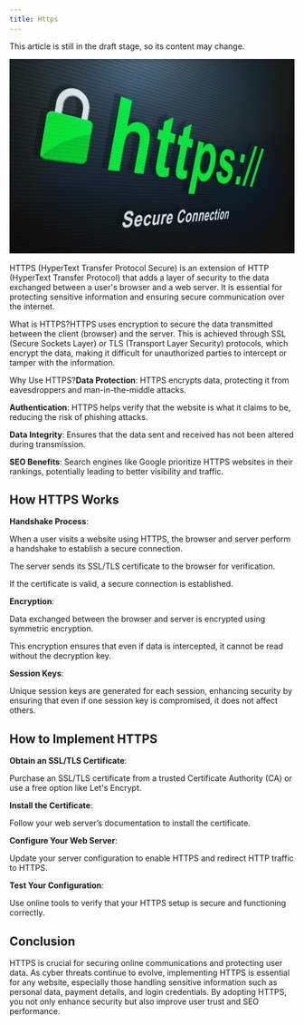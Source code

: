 ```yaml
---
title: Https
---
```


This article is still in the draft stage, so its content may change.

![](./images/29-Https_1.jpeg)

HTTPS (HyperText Transfer Protocol Secure) is an extension of HTTP (HyperText Transfer Protocol) that adds a layer of security to the data exchanged between a user's browser and a web server. It is essential for protecting sensitive information and ensuring secure communication over the internet.

What is HTTPS?HTTPS uses encryption to secure the data transmitted between the client (browser) and the server. This is achieved through SSL (Secure Sockets Layer) or TLS (Transport Layer Security) protocols, which encrypt the data, making it difficult for unauthorized parties to intercept or tamper with the information.

Why Use HTTPS?**Data Protection**: HTTPS encrypts data, protecting it from eavesdroppers and man-in-the-middle attacks.

**Authentication**: HTTPS helps verify that the website is what it claims to be, reducing the risk of phishing attacks.

**Data Integrity**: Ensures that the data sent and received has not been altered during transmission.

**SEO Benefits**: Search engines like Google prioritize HTTPS websites in their rankings, potentially leading to better visibility and traffic.

## How HTTPS Works

**Handshake Process**:

When a user visits a website using HTTPS, the browser and server perform a handshake to establish a secure connection.

The server sends its SSL/TLS certificate to the browser for verification.

If the certificate is valid, a secure connection is established.

**Encryption**:

Data exchanged between the browser and server is encrypted using symmetric encryption.

This encryption ensures that even if data is intercepted, it cannot be read without the decryption key.

**Session Keys**:

Unique session keys are generated for each session, enhancing security by ensuring that even if one session key is compromised, it does not affect others.

## How to Implement HTTPS

**Obtain an SSL/TLS Certificate**:

Purchase an SSL/TLS certificate from a trusted Certificate Authority (CA) or use a free option like Let's Encrypt.

**Install the Certificate**:

Follow your web server’s documentation to install the certificate.

**Configure Your Web Server**:

Update your server configuration to enable HTTPS and redirect HTTP traffic to HTTPS.

**Test Your Configuration**:

Use online tools to verify that your HTTPS setup is secure and functioning correctly.

## Conclusion

HTTPS is crucial for securing online communications and protecting user data. As cyber threats continue to evolve, implementing HTTPS is essential for any website, especially those handling sensitive information such as personal data, payment details, and login credentials. By adopting HTTPS, you not only enhance security but also improve user trust and SEO performance.
